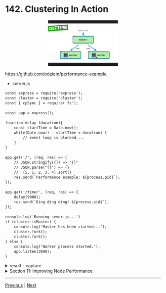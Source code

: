 # 142. Clustering In Action

<p align="center" >
    <img src="../imags/141_The-Node-Cluster-Module.png" width="45%" > 
</p> 

https://github.com/odziem/performance-example

- server.js
```
const express = require('express');
const cluster = require('cluster');
const { cpSync } = require('fs');

const app = express();

function delay (duration){
    const startTime = Date.now();
    while(Date.now() - startTime < duration) {
        // event loop is blocked....
    }
}

app.get('/', (req, res) => {
    // JSON.stringify({}) => "{}"
    // JSON.parse("{}") => {}
    //  [5, 1, 2, 3, 4].sort()
    res.send(`Performance example: ${process.pid}`);
});

app.get('/timer', (req, res) => {
    delay(9000);
    res.send(`Ding ding ding! ${process.pid}`);
});

console.log('Running sever.js...')
if (cluster.isMaster) {
    console.log('Master has been started...');
    cluster.fork();
    cluster.fork();
} else {
    console.log('Worker process started.');
    app.listen(3000);
}

```

<details>
  <summary> result - capture </summary>

- run `npm run start`

<p align="center" >
    <img src="../imags/142_Clustering-In-Action.png" width="90%" > 
    <img src="../imags/142_Clustering-In-Action_2.png" width="90%" > 
    <img src="../imags/142_Clustering-In-Action_3.png" width="90%" > 
</p> 

</details>  


<details>
  <summary> Section 11: Improving Node Performance </summary>

  - [Codebase: performance-example](../src/11_performance-example/)

</details>

---

[Previous](./141_The-Node-Cluster-Module.md) | [Next]()